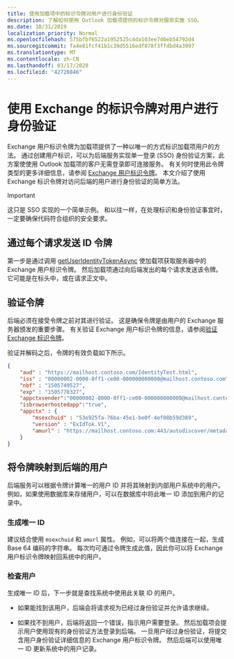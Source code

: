 ```yaml
---
title: 使用加载项中的标识令牌对用户进行身份验证
description: 了解如何使用 Outlook 加载项提供的标识令牌对服务实施 SSO。
ms.date: 10/31/2019
localization_priority: Normal
ms.openlocfilehash: 575bfbf6522a1952525c4da103ee7d6eb54792d4
ms.sourcegitcommit: fa4e81fcf41b1c39d5516edf078f3ffdbd4a3997
ms.translationtype: MT
ms.contentlocale: zh-CN
ms.lasthandoff: 03/17/2020
ms.locfileid: "42720846"
---
```

# <a name="authenticate-a-user-with-an-identity-token-for-exchange"></a>使用 Exchange 的标识令牌对用户进行身份验证

Exchange 用户标识令牌为加载项提供了一种以唯一的方式标识加载项用户的方法。 通过创建用户标识，可以为后端服务实现单一登录 (SSO) 身份验证方案，此方案使使用 Outlook 加载项的客户无需登录即可连接服务。 有关何时使用此令牌类型的更多详细信息，请参阅 [Exchange 用户标识令牌](authentication.md#exchange-user-identity-token)。 本文介绍了使用 Exchange 标识令牌对访问后端的用户进行身份验证的简单方法。

> [!IMPORTANT]
> 这只是 SSO 实现的一个简单示例。 和以往一样，在处理标识和身份验证事宜时，一定要确保代码符合组织的安全要求。

## <a name="send-the-id-token-with-each-request"></a>通过每个请求发送 ID 令牌

第一步是通过调用 [getUserIdentityTokenAsync](../reference/objectmodel/preview-requirement-set/office.context.mailbox.md#methods) 使加载项获取服务器中的 Exchange 用户标识令牌。 然后加载项通过向后端发出的每个请求发送该令牌。 它可能是在标头中，或在请求正文中。

## <a name="validate-the-token"></a>验证令牌

后端必须在接受令牌之前对其进行验证。 这是确保令牌是由用户的 Exchange 服务器颁发的重要步骤。 有关验证 Exchange 用户标识令牌的信息，请参阅[验证 Exchange 标识令牌](validate-an-identity-token.md)。

验证并解码之后，令牌的有效负载如下所示。

```json
{ 
    "aud" : "https://mailhost.contoso.com/IdentityTest.html",
    "iss" : "00000002-0000-0ff1-ce00-000000000000@mailhost.contoso.com",
    "nbf" : "1505749527",
    "exp" : "1505778327",
    "appctxsender":"00000002-0000-0ff1-ce00-000000000000@mailhost.context.com",
    "isbrowserhostedapp":"true",
    "appctx" : {
        "msexchuid" : "53e925fa-76ba-45e1-be0f-4ef08b59d389",
        "version" : "ExIdTok.V1",
        "amurl" : "https://mailhost.contoso.com:443/autodiscover/metadata/json/1"
    }
}
```

## <a name="map-the-token-to-a-user-in-your-backend"></a>将令牌映射到后端的用户

后端服务可以根据令牌计算唯一的用户 ID 并将其映射到内部用户系统中的用户。 例如，如果使用数据库来存储用户，可以在数据库中将此唯一 ID 添加到用户的记录中。

### <a name="generate-a-unique-id"></a>生成唯一 ID

建议结合使用 `msexchuid` 和 `amurl` 属性。 例如，可以将两个值连接在一起，生成 Base 64 编码的字符串。 每次均可通过令牌生成此值，因此你可以将 Exchange 用户标识令牌映射回系统中的用户。

### <a name="check-the-user"></a>检查用户

生成唯一 ID 后，下一步就是查找系统中使用此关联 ID 的用户。

- 如果能找到该用户，后端会将请求视为已经过身份验证并允许请求继续。

- 如果找不到用户，后端将返回一个错误，指示用户需要登录。 然后加载项会提示用户使用现有的身份验证方法登录到后端。 一旦用户经过身份验证，将提交含用户身份验证详细信息的 Exchange 用户标识令牌。 然后后端可以使用唯一 ID 更新系统中的用户记录。
